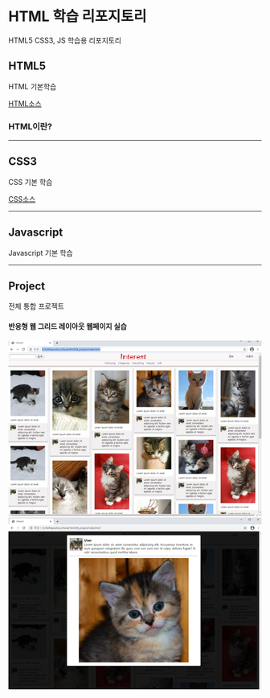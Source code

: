 # HTML 학습 리포지토리
HTML5 CSS3, JS 학습용 리포지토리


## HTML5
HTML 기본학습

[HTML소스](https://github.com/vustkdgus/StudyHtml/tree/main/01_HTML)

### HTML이란?


-------------------

## CSS3
CSS 기본 학습

[CSS소스](https://github.com/vustkdgus/StudyHtml/tree/main/02_CSS)

-------------------

## Javascript
Javascript 기본 학습

-------------------

## Project
전체 통합 프로젝트
#### 반응형 웹 그리드 레이아웃 웹페이지 실습
![결과1](https://github.com/vustkdgus/StudyHtml/blob/main/ref_images/result01.png)
![결과2](https://github.com/vustkdgus/StudyHtml/blob/main/ref_images/result02.png)
